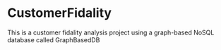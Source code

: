 # CustomerFidality
This is a customer fidality analysis project using a graph-based NoSQL database called GraphBasedDB
